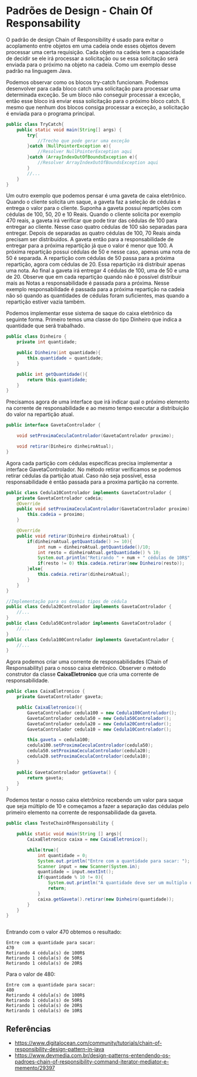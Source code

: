 # Padrões de Design - Chain Of Responsability

O padrão de design Chain of Responsibility é usado para evitar o acoplamento
entre objetos em uma cadeia onde esses objetos devem processar uma certa requisição.
Cada objeto na cadeia tem a capacidade de decidir se ele irá processar a solicitação
ou se  essa solicitação será enviada para o próximo na objeto na cadeia.
Como um exemplo desse padrão na linguagem Java.

Podemos observar como os blocos try-catch funcionam. Podemos desenvolver para
cada bloco catch uma solicitação para processar uma determinada exceção.
Se um bloco não conseguir processar a exceção, então esse bloco irá enviar essa
solicitação para o próximo bloco catch. E mesmo que nenhum dos blocos consiga
processar a exceção, a solicitação é enviada para o programa principal.

```java
public class TryCatch{
    public static void main(String[] args) {
        try{
            //Trecho que pode gerar uma exceção
        }catch (NullPointerException e){
            //Resolver NullPointerException aqui  
        }catch (ArrayIndexOutOfBoundsException e){
            //Resolver ArrayIndexOutOfBoundsException aqui  
        }
        //...
    }
}
```

Um outro exemplo que podemos pensar é uma gaveta de caixa eletrônico. Quando
o cliente solicita um saque, a gaveta faz a seleção de cédulas e entrega o valor
para o cliente. Suponha a gaveta possui repartições com cédulas de 100, 50, 20
e 10 Reais. Quando o cliente solicita por exemplo 470 reais, a gaveta irá
verificar que pode tirar das cédulas de 100 para entregar ao cliente. Nesse caso
quatro cédulas de 100 são separadas para entregar. Depois de separadas as
quatro cédulas de 100, 70 Reais ainda precisam ser distribuídos. A gaveta então
para a responsabilidade de entregar para a próxima repartição já que o valor é
menor que 100. A próxima repartição possui cédulas de 50 e nesse caso, apenas uma nota de 50 é separada.
A repartição com cédulas de 50 passa para a próxima
repartição, agora com cédulas de 20. Essa repartição irá distribuir apenas uma
nota. Ao final a gaveta irá entregar 4 cédulas de 100, uma de 50 e uma de 20.
Observe que em cada repartição quando não é possível distribuir mais as
Notas a responsabilidade é passada para a próxima. Nesse exemplo responsabilidade
é passada para a próxima repartição na cadeia não só quando as quantidades de
cédulas foram suficientes, mas quando a repartição estiver vazia também.

Podemos implementar esse sistema de saque do caixa eletrônico da seguinte forma.
Primeiro temos uma classe do tipo Dinheiro que indica a quantidade que será
trabalhado.

```java
public class Dinheiro {
    private int quantidade;

    public Dinheiro(int quantidade){
        this.quantidade = quantidade;
    }

    public int getQuantidade(){
        return this.quantidade;
    }
}
```

Precisamos agora de uma interface que irá indicar qual o próximo elemento na
corrente de responsabilidade e ao mesmo tempo executar a distribuição do valor
na repartição atual.

```java
public interface GavetaControlador {

    void setProximaCeculaControlador(GavetaControlador proximo);

    void retirar(Dinheiro dinheiroAtual);
}
```

Agora cada partição com cédulas específicas precisa implementar a interface
GavetaControlador. No método retirar verificamos se podemos retirar cédulas da partição atual.
Caso não seja possível, essa responsabilidade é então passada para a
proxima partição na corrente.

```java
public class Cedula10Controlador implements GavetaControlador {
    private GavetaControlador cadeia;
    @Override
    public void setProximaCeculaControlador(GavetaControlador proximo) {
        this.cadeia = proximo;
    }

    @Override
    public void retirar(Dinheiro dinheiroAtual) {
        if(dinheiroAtual.getQuantidade() >= 10){
            int num = dinheiroAtual.getQuantidade()/10;
            int resto = dinheiroAtual.getQuantidade() % 10;
            System.out.println("Retirando " + num + " cédulas de 10R$");
            if(resto != 0) this.cadeia.retirar(new Dinheiro(resto));
        }else{
            this.cadeia.retirar(dinheiroAtual);
        }
    }
}

//Implementação para os demais tipos de cédula
public class Cedula20Controlador implements GavetaControlador {
    //...
}
public class Cedula50Controlador implements GavetaControlador {
    //...
}
public class Cedula100Controlador implements GavetaControlador {
    //...
}
```

Agora podemos criar uma corrente de responsabilidades (Chain of Responsability)
para o nosso caixa eletrônico. Observer o método construtor da classe
**CaixaEletronico** que cria uma corrente de responsabilidade.

```java
public class CaixaEletronico {
    private GavetaControlador gaveta;

    public CaixaEletronico(){
        GavetaControlador cedula100 = new Cedula100Controlador();
        GavetaControlador cedula50 = new Cedula50Controlador();
        GavetaControlador cedula20 = new Cedula20Controlador();
        GavetaControlador cedula10 = new Cedula10Controlador();

        this.gaveta = cedula100;
        cedula100.setProximaCeculaControlador(cedula50);
        cedula50.setProximaCeculaControlador(cedula20);
        cedula20.setProximaCeculaControlador(cedula10);
    }

    public GavetaControlador getGaveta() {
        return gaveta;
    }
}
```
Podemos testar o nosso caixa eletrônico recebendo um valor para saque que
seja múltiplo de 10 e começamos a fazer a separação das cédulas pelo
primeiro elemento na corrente de responsabilidade da gaveta.

```java
public class TesteChainOfResponsability {

    public static void main(String [] args){
        CaixaEletronico caixa = new CaixaEletronico();

        while(true){
            int quantidade = 0;
            System.out.println("Entre com a quantidade para sacar: ");
            Scanner input = new Scanner(System.in);
            quantidade = input.nextInt();
            if(quantidade % 10 != 0){
                System.out.println("A quantidade deve ser um multiplo de 10.");
                return;
            }
            caixa.getGaveta().retirar(new Dinheiro(quantidade));
        }
    }
}



```

Entrando com o valor 470 obtemos o resultado:
```text
Entre com a quantidade para sacar:
470
Retirando 4 cédula(s) de 100R$
Retirando 1 cédula(s) de 50R$
Retirando 1 cédula(s) de 20R$
```
Para o valor de 480:
```text
Entre com a quantidade para sacar: 
480
Retirando 4 cédula(s) de 100R$
Retirando 1 cédula(s) de 50R$
Retirando 1 cédula(s) de 20R$
Retirando 1 cédula(s) de 10R$
```

## Referências
- https://www.digitalocean.com/community/tutorials/chain-of-responsibility-design-pattern-in-java
- https://www.devmedia.com.br/design-patterns-entendendo-os-padroes-chain-of-responsibility-command-iterator-mediator-e-memento/29397


